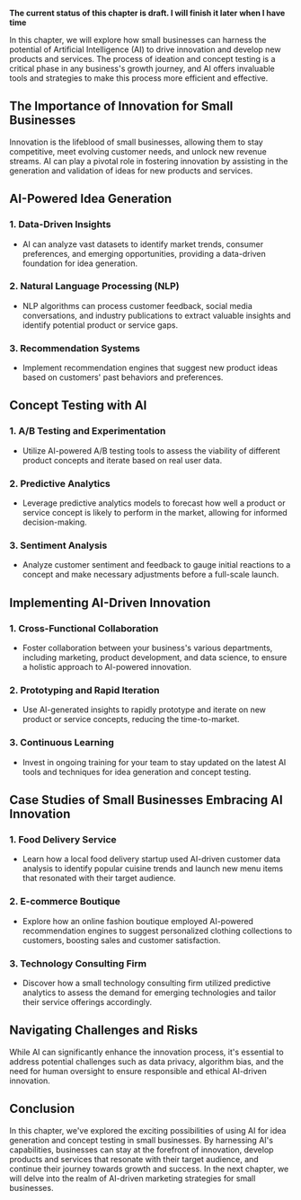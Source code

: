 **The current status of this chapter is draft. I will finish it later when I have time**

In this chapter, we will explore how small businesses can harness the potential of Artificial Intelligence (AI) to drive innovation and develop new products and services. The process of ideation and concept testing is a critical phase in any business's growth journey, and AI offers invaluable tools and strategies to make this process more efficient and effective.

The Importance of Innovation for Small Businesses
-------------------------------------------------

Innovation is the lifeblood of small businesses, allowing them to stay competitive, meet evolving customer needs, and unlock new revenue streams. AI can play a pivotal role in fostering innovation by assisting in the generation and validation of ideas for new products and services.

AI-Powered Idea Generation
--------------------------

### 1. **Data-Driven Insights**

* AI can analyze vast datasets to identify market trends, consumer preferences, and emerging opportunities, providing a data-driven foundation for idea generation.

### 2. **Natural Language Processing (NLP)**

* NLP algorithms can process customer feedback, social media conversations, and industry publications to extract valuable insights and identify potential product or service gaps.

### 3. **Recommendation Systems**

* Implement recommendation engines that suggest new product ideas based on customers' past behaviors and preferences.

Concept Testing with AI
-----------------------

### 1. **A/B Testing and Experimentation**

* Utilize AI-powered A/B testing tools to assess the viability of different product concepts and iterate based on real user data.

### 2. **Predictive Analytics**

* Leverage predictive analytics models to forecast how well a product or service concept is likely to perform in the market, allowing for informed decision-making.

### 3. **Sentiment Analysis**

* Analyze customer sentiment and feedback to gauge initial reactions to a concept and make necessary adjustments before a full-scale launch.

Implementing AI-Driven Innovation
---------------------------------

### 1. **Cross-Functional Collaboration**

* Foster collaboration between your business's various departments, including marketing, product development, and data science, to ensure a holistic approach to AI-powered innovation.

### 2. **Prototyping and Rapid Iteration**

* Use AI-generated insights to rapidly prototype and iterate on new product or service concepts, reducing the time-to-market.

### 3. **Continuous Learning**

* Invest in ongoing training for your team to stay updated on the latest AI tools and techniques for idea generation and concept testing.

Case Studies of Small Businesses Embracing AI Innovation
--------------------------------------------------------

### 1. **Food Delivery Service**

* Learn how a local food delivery startup used AI-driven customer data analysis to identify popular cuisine trends and launch new menu items that resonated with their target audience.

### 2. **E-commerce Boutique**

* Explore how an online fashion boutique employed AI-powered recommendation engines to suggest personalized clothing collections to customers, boosting sales and customer satisfaction.

### 3. **Technology Consulting Firm**

* Discover how a small technology consulting firm utilized predictive analytics to assess the demand for emerging technologies and tailor their service offerings accordingly.

Navigating Challenges and Risks
-------------------------------

While AI can significantly enhance the innovation process, it's essential to address potential challenges such as data privacy, algorithm bias, and the need for human oversight to ensure responsible and ethical AI-driven innovation.

Conclusion
----------

In this chapter, we've explored the exciting possibilities of using AI for idea generation and concept testing in small businesses. By harnessing AI's capabilities, businesses can stay at the forefront of innovation, develop products and services that resonate with their target audience, and continue their journey towards growth and success. In the next chapter, we will delve into the realm of AI-driven marketing strategies for small businesses.
